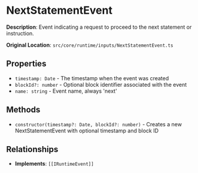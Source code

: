 # NextStatementEvent

**Description**: Event indicating a request to proceed to the next statement or instruction.

**Original Location**: `src/core/runtime/inputs/NextStatementEvent.ts`

## Properties

*   `timestamp: Date` - The timestamp when the event was created
*   `blockId?: number` - Optional block identifier associated with the event
*   `name: string` - Event name, always 'next'

## Methods

*   `constructor(timestamp?: Date, blockId?: number)` - Creates a new NextStatementEvent with optional timestamp and block ID

## Relationships
*   **Implements**: `[[IRuntimeEvent]]`